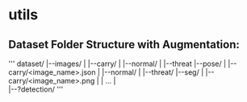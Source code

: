 # utils
## Dataset Folder Structure with Augmentation:
'''
dataset/
|--images/
|  |--carry/
|  |--normal/
|  |--threat
|--pose/
|  |--carry/<image_name>.json
|  |--normal/
|  |--threat/
|--seg/ 
|  |--carry/<image_name>.png
|  |  ...
|    
|--?detection/
'''
